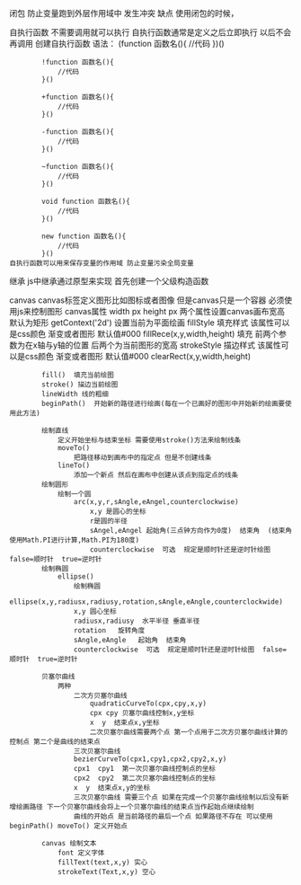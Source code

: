 闭包
    防止变量跑到外层作用域中 发生冲突
    缺点
        使用闭包的时候，

自执行函数
    不需要调用就可以执行 自执行函数通常是定义之后立即执行 以后不会再调用 
    创建自执行函数
        语法：
            (function 函数名(){
                //代码
            })()

            !function 函数名(){
                //代码
            }()

            +function 函数名(){
                //代码
            }()

            -function 函数名(){
                //代码
            }()

            ~function 函数名(){
                //代码
            }()

            void function 函数名(){
                //代码
            }()

            new function 函数名(){
                //代码
            }()
    自执行函数可以用来保存变量的作用域 防止变量污染全局变量

继承
    js中继承通过原型来实现
    首先创建一个父级构造函数

canvas
    canvas标签定义图形比如图标或者图像 但是canvas只是一个容器 必须使用js来控制图形
        canvas属性
            width px
            height  px
            两个属性设置canvas画布宽高 默认为矩形
            getContext('2d')  设置当前为平面绘画
            fillStyle
                填充样式
                该属性可以是css颜色 渐变或者图形 默认值#000
                fillRece(x,y,width,height)
                    填充
                    前两个参数为在x轴与y轴的位置 后两个为当前图形的宽高
            strokeStyle
                描边样式
                该属性可以是css颜色 渐变或者图形 默认值#000
            clearRect(x,y,width,height)

            fill()  填充当前绘图
            stroke() 描边当前绘图
            lineWidth 线的粗细
            beginPath()  开始新的路径进行绘画(每在一个已画好的图形中开始新的绘画要使用此方法)

            绘制直线
                定义开始坐标与结束坐标 需要使用stroke()方法来绘制线条
                moveTo()
                    把路径移动到画布中的指定点 但是不创建线条
                lineTo()
                    添加一个新点 然后在画布中创建从该点到指定点的线条
            绘制圆形
                绘制一个圆
                    arc(x,y,r,sAngle,eAngel,counterclockwise)
                        x,y 是圆心的坐标
                        r是圆的半径
                        sAngel,eAngel 起始角(三点钟方向作为0度)  结束角  (结束角使用Math.PI进行计算,Math.PI为180度)
                        counterclockwise  可选  规定是顺时针还是逆时针绘图  false=顺时针  true=逆时针
            绘制椭圆
                ellipse()
                    绘制椭圆
                    ellipse(x,y,radiusx,radiusy,rotation,sAngle,eAngle,counterclockwide)
                    x,y 圆心坐标
                    radiusx,radiusy  水平半径 垂直半径
                    rotation   旋转角度
                    sAngle,eAngle   起始角  结束角
                    counterclockwise  可选  规定是顺时针还是逆时针绘图  false=顺时针  true=逆时针

            贝塞尔曲线
                两种
                    二次方贝塞尔曲线
                        quadraticCurveTo(cpx,cpy,x,y)
                        cpx cpy 贝塞尔曲线控制x,y坐标
                        x  y  结束点x,y坐标
                        二次贝塞尔曲线需要两个点 第一个点用于二次方贝塞尔曲线计算的控制点 第二个是曲线的结束点
                    三次贝塞尔曲线
                    bezierCurveTo(cpx1,cpy1,cpx2,cpy2,x,y)
                    cpx1  cpy1  第一次贝塞尔曲线控制点的坐标
                    cpx2  cpy2  第二次贝塞尔曲线控制点的坐标
                    x  y  结束点x,y的坐标
                    三次贝塞尔曲线 需要三个点 如果在完成一个贝塞尔曲线绘制以后没有新增绘画路径 下一个贝塞尔曲线会将上一个贝塞尔曲线的结束点当作起始点继续绘制
                    曲线的开始点 是当前路径的最后一个点 如果路径不存在 可以使用beginPath() moveTo() 定义开始点

            canvas 绘制文本
                font 定义字体
                fillText(text,x,y) 实心
                strokeText(Text,x,y) 空心
                
